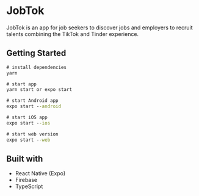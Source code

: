 # JobTok

JobTok is an app for job seekers to discover jobs and employers to recruit talents combining the TikTok and Tinder experience.

## Getting Started

```cmd
# install dependencies
yarn

# start app
yarn start or expo start

# start Android app
expo start --android

# start iOS app
expo start --ios

# start web version
expo start --web
```

## Built with

- React Native (Expo)
- Firebase
- TypeScript
